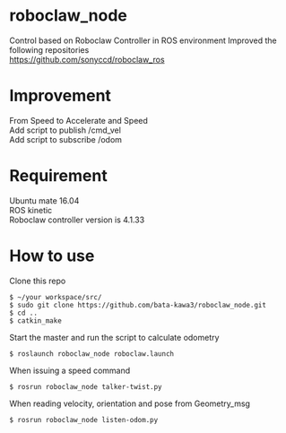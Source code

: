 # roboclaw_node
Control based on Roboclaw Controller in ROS environment
Improved the following repositories  
https://github.com/sonyccd/roboclaw_ros

# Improvement
From Speed to Accelerate and Speed  
Add script to publish /cmd_vel  
Add script to subscribe /odom  

# Requirement
Ubuntu mate 16.04  
ROS kinetic  
Roboclaw controller version is 4.1.33

# How to use
Clone this repo
```
$ ~/your workspace/src/
$ sudo git clone https://github.com/bata-kawa3/roboclaw_node.git
$ cd ..
$ catkin_make
```
Start the master and run the script to calculate odometry
```
$ roslaunch roboclaw_node roboclaw.launch
```
When issuing a speed command
```
$ rosrun roboclaw_node talker-twist.py
```
When reading velocity, orientation and pose from Geometry_msg
```
$ rosrun roboclaw_node listen-odom.py
```
